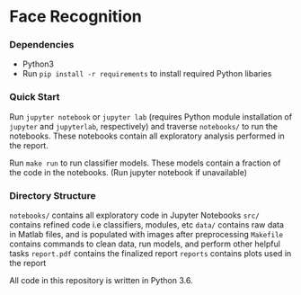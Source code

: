 # Face Recognition

### Dependencies
- Python3
- Run `pip install -r requirements` to install required Python libaries

### Quick Start
Run `jupyter notebook` or `jupyter lab` (requires Python module installation of `jupyter` and `jupyterlab`, respectively) and traverse `notebooks/` to run the notebooks. These notebooks contain all exploratory analysis performed in the report.

Run `make run` to run classifier models. These models contain a fraction of the code in the notebooks. (Run jupyter notebook if unavailable)

### Directory Structure
`notebooks/` contains all exploratory code in Jupyter Notebooks
`src/` contains refined code i.e classifiers, modules, etc
`data/` contains raw data in Matlab files, and is populated with images after preprocessing
`Makefile` contains commands to clean data, run models, and perform other helpful tasks
`report.pdf` contains the finalized report
`reports` contains plots used in the report

All code in this repository is written in Python 3.6.
